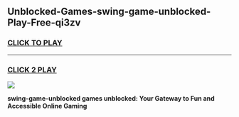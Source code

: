 
## Unblocked-Games-swing-game-unblocked-Play-Free-qi3zv
<h3>
<a href="https://premium76.site?title=swing-game-unblocked&ref=10A">CLICK TO PLAY</a></h3>
<hr>

<h3>
<a href="https://premium76.site?title=swing-game-unblocked&ref=10A">CLICK 2 PLAY</a>
  
</h3>

<a href="https://premium76.site?title=swing-game-unblocked&ref=10A"><img src="https://clearcache.store/games.png"></a>


**swing-game-unblocked games unblocked: Your Gateway to Fun and Accessible Online Gaming**
